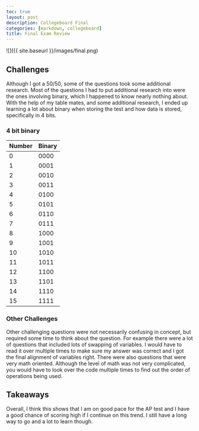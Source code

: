 ```yaml
---
toc: true
layout: post
description: Collegeboard Final
categories: [markdown, collegeboard]
title: Final Exam Review
---
```


![]({{ site.baseurl }}/images/final.png)

## Challenges
Although I got a 50/50, some of the questions took some additional research. Most of the questions I had to put additional research into were the ones involving binary, which I happened to know nearly nothing about. With the help of my table mates, and some additional research, I ended up learning a lot about binary when storing the test and how data is stored, specifically in 4 bits.

### 4 bit binary
|Number|Binary|
|-|-|
|0|0000|
|1|0001|
|2|0010|
|3|0011|
|4|0100|
|5|0101|
|6|0110|
|7|0111|
|8|1000|
|9|1001|
|10|1010|
|11|1011|
|12|1100|
|13|1101|
|14|1110|
|15|1111|

### Other Challenges
Other challenging questions were not necessarily confusing in concept, but required some time to think about the question. For example there were a lot of questions that included lots of swapping of variables. I would have to read it over multiple times to make sure my answer was correct and I got the final alignment of variables right. There were also questions that were very math oriented. Although the level of math was not very complicated, you would have to look over the code multiple times to find out the order of operations being used.

## Takeaways
Overall, I think this shows that I am on good pace for the AP test and I have a good chance of scoring high if I continue on this trend. I still have a long way to go and a lot to learn though.
